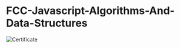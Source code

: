 # FCC-Javascript-Algorithms-And-Data-Structures

![Certificate](https://www.freecodecamp.org/certification/satyadivyamaddipudi/javascript-algorithms-and-data-structures)

